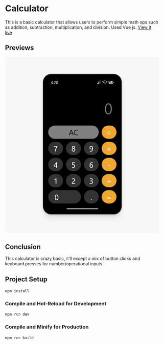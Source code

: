 # Calculator

This is a basic calculator that allows users to perform simple math ops such as addition, subtraction, multiplication, and division. Used Vue js. [View it live](https://steves-vue-calc.netlify.app/)

## Previews

![Preview](vue/public/calc-preview.webp)

## Conclusion

This calculator is crazy basic, it'll except a mix of button clicks and keyboard presses for number/operational inputs.

## Project Setup

```sh
npm install
```

### Compile and Hot-Reload for Development

```sh
npm run dev
```

### Compile and Minify for Production

```sh
npm run build
```
